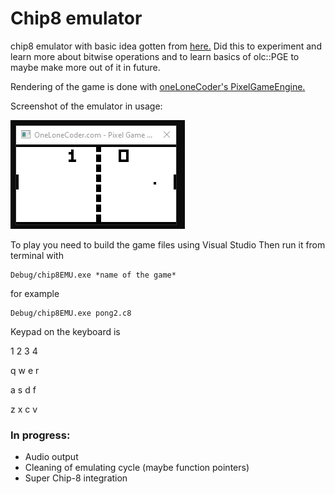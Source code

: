 # Chip8 emulator
chip8 emulator with basic idea gotten from [here.](http://www.multigesture.net/articles/how-to-write-an-emulator-chip-8-interpreter/) Did this to experiment and learn more about bitwise operations and to learn basics of olc::PGE to maybe make more out of it in future.

Rendering of the game is done with [oneLoneCoder's PixelGameEngine.](https://github.com/OneLoneCoder/olcPixelGameEngine)

Screenshot of the emulator in usage:

![Screenshot of the game](https://github.com/JKalliomaki/chip8EMU/blob/master/ScreenCapOfPong.png)

To play you need to build the game files using Visual Studio
Then run it from terminal with 
```
Debug/chip8EMU.exe *name of the game*
```
for example 
```
Debug/chip8EMU.exe pong2.c8
```

Keypad on the keyboard is 

1 2 3 4

q w e r

a s d f

z x c v

### In progress:
* Audio output
* Cleaning of emulating cycle (maybe function pointers)
* Super Chip-8 integration
